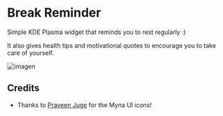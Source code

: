 # Break Reminder
Simple KDE Plasma widget that reminds you to rest regularly :)

It also gives health tips and motivational quotes to encourage you to take care of yourself.

![imagen](https://github.com/user-attachments/assets/672c8468-a435-4775-bec1-920aacfa49c9)


## Credits
- Thanks to [Praveen Juge](https://github.com/praveenjuge) for the Myna UI icons!
